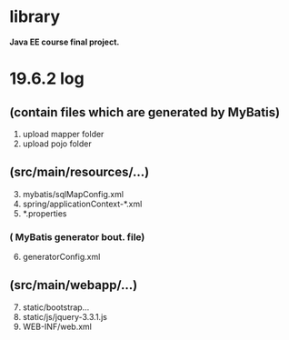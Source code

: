 # library
__Java EE course final project.__

# 19.6.2 log
##  (contain files which are generated by MyBatis)
  1. upload mapper folder
  2. upload pojo folder
##  (src/main/resources/...)
  3. mybatis/sqlMapConfig.xml
  4. spring/applicationContext-*.xml
  5. *.properties
###  ( MyBatis generator bout. file)
  6. generatorConfig.xml
##  (src/main/webapp/...)
  7. static/bootstrap...
  8. static/js/jquery-3.3.1.js
  9. WEB-INF/web.xml
